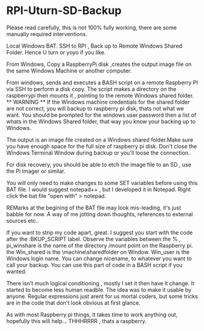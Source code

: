 # RPI-Uturn-SD-Backup
Please read carefully, this is not 100% fully working, there are some manually required interventions.

Local Windows BAT. SSH to RPI , Back up to Remote Windows Shared Folder. Hence U turn or yoyo if you like.

From Windows, Copy a RaspberryPi disk ,creates the output image file on the same Windows Machine or another computer.

From windows, sends and executes a BASH script on a remote Raspberry PI via SSH to perform a disk copy.
The script makes a directory on the raspberrypi then mounts it , pointing to the remote Windows shared folder. 
** WARNING ** 
If the Windows machine credentials for the shared folder are not correct, you will backup to raspberry pi disk, thats not what we want.
You should be prompted for the windows user password then a list of whats in the Windows Shared folder, that way you know your backing up to Windows.

The output is an image file created on a Windows shared folder.Make sure you have enough space for the full size of raspberry pi disk. 
Don't close the Windows Terminal Window during backup or you'll loose the connection.

For disk recovery, you should be able to etch the image file to an SD , use the Pi Imager or similar.

You will only need to make changes to some SET variables before using this BAT file. I would suggest notepad++ , but I developed it in Notepad.
Right click the bat file "open with" > notepad. 

REMarks at the begining of the BAT file may look mis-leading, it's just babble for now. A way of me jotting down thoughts, references to external sources etc..

If you want to strip my code apart, great. I suggest you start with the code after the :BKUP_SCRIPT label. Observe the variables between the % , pi_winshare  is the name of the directory /mount point on the Raspberry pi. the Win_shared is the \\machine\sharedfolder on Window. Win_user is the Windows login name. You can change nicename, to whatever you want to call your backup. You can use this part of code in a BASH script if you wanted.

There isn't much logical conditioning , mostly I set it then have it change. It started to become less human readble. The idea was to make it usable by anyone. Regular expressions just arent for us mortal coders, but some tricks are in the code that don't look obvious at first glance.

As with most Raspberry pi things, it takes time to work anything out, hopefully this will help...   THHHRRRR , thats a raspberry.

